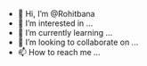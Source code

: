 - 👋 Hi, I’m @Rohitbana
- 👀 I’m interested in ...
- 🌱 I’m currently learning ...
- 💞️ I’m looking to collaborate on ...
- 📫 How to reach me ...

<!---
Rohitbana/Rohitbana is a ✨ special ✨ repository because its `README.md` (this file) appears on your GitHub profile.
You can click the Preview link to take a look at your changes.
--->

